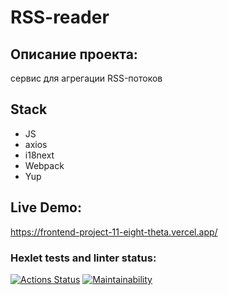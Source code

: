 # RSS-reader
## Описание проекта:
сервис для агрегации RSS-потоков
## Stack
- JS
- axios
- i18next
- Webpack
- Yup 
## Live Demo:
https://frontend-project-11-eight-theta.vercel.app/
### Hexlet tests and linter status:
[![Actions Status](https://github.com/prasolovsereja/frontend-project-11/actions/workflows/hexlet-check.yml/badge.svg)](https://github.com/prasolovsereja/frontend-project-11/actions)
[![Maintainability](https://api.codeclimate.com/v1/badges/62cd6cb903855fc3443d/maintainability)](https://codeclimate.com/github/prasolovsereja/frontend-project-111/maintainability)
